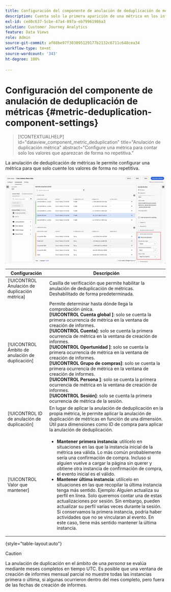 ```yaml
---
title: Configuración del componente de anulación de deduplicación de métricas
description: Cuenta solo la primera aparición de una métrica en los informes.
exl-id: ced0c637-5cbe-47a4-897a-eb79961986a3
solution: Customer Journey Analytics
feature: Data Views
role: Admin
source-git-commit: af88be97f303095129177b2132c6711c648cea34
workflow-type: tm+mt
source-wordcount: '343'
ht-degree: 100%

---
```


# Configuración del componente de anulación de deduplicación de métricas {#metric-deduplication-component-settings}

<!-- markdownlint-disable MD034 -->

>[!CONTEXTUALHELP]
>id="dataview_component_metric_deduplication"
>title="Anulación de duplicación métrica"
>abstract="Configure una métrica para contar solo los valores que aparezcan de forma no repetitiva."

<!-- markdownlint-enable MD034 -->


La anulación de deduplicación de métricas le permite configurar una métrica para que solo cuente los valores de forma no repetitiva.

![Anulación de duplicación métrica](../assets/metric-deduplication.png)

| Configuración | Descripción |
| --- | --- |
| [!UICONTROL Anulación de duplicación métrica] | Casilla de verificación que permite habilitar la anulación de deduplicación de métricas. Deshabilitado de forma predeterminada. |
| [!UICONTROL Ámbito de anulación de duplicación] | Permite determinar hasta dónde llega la comprobación única.<br/>**[!UICONTROL Cuenta global ]**: solo se cuenta la primera ocurrencia de métrica en la ventana de creación de informes.<br/>**[!UICONTROL Cuenta]**: solo se cuenta la primera ocurrencia de métrica en la ventana de creación de informes.<br/>**[!UICONTROL Oportunidad ]**: solo se cuenta la primera ocurrencia de métrica en la ventana de creación de informes.<br/>**[!UICONTROL Grupo de compras]**: solo se cuenta la primera ocurrencia de métrica en la ventana de creación de informes.<br/>**[!UICONTROL Persona ]**: solo se cuenta la primera ocurrencia de métrica en la ventana de creación de informes.<br>**[!UICONTROL Sesión]**: solo se cuenta la primera ocurrencia de métrica de la sesión.<br> |
| [!UICONTROL ID de anulación de duplicación] | En lugar de aplicar la anulación de deduplicación en la propia métrica, le permite aplicar la anulación de duplicación de métricas en función de una dimensión. Útil para dimensiones como ID de compra para aplicar la anulación de deduplicación. |
| [!UICONTROL Valor que mantener] | <ul><li>**Mantener primera instancia**: utilícelo en situaciones en las que la instancia inicial de la métrica sea válida. Lo más común probablemente sería una confirmación de compra. Incluso si alguien vuelve a cargar la página sin querer y obtiene otra instancia de confirmación de compra, el evento inicial es el válido.</li><li>**Mantener última instancia**: utilícelo en situaciones en las que recopilar la última instancia tenga más sentido. Ejemplo: Alguien actualiza su perfil en línea. Solo queremos contar una de estas actualizaciones por sesión. Sin embargo, pueden actualizar su perfil varias veces durante la sesión. Si conservamos la primera instancia, podría haber actividades que no se vincularan al evento. En este caso, tiene más sentido mantener la última instancia.</li></ul> |

{style="table-layout:auto"}

>[!CAUTION]
>
>La anulación de duplicación en el ámbito de una _persona_ se evalúa mediante meses completos en tiempo UTC. Es posible que una ventana de creación de informes mensual parcial no muestre todas las instancias primera o última, si algunas ocurrieron dentro del mes completo, pero fuera de las fechas de creación de informes.
